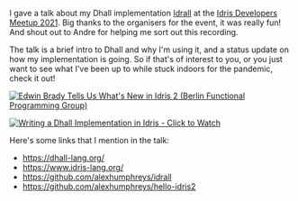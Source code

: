 I gave a talk about my Dhall implementation [Idrall](https://github.com/alexhumphreys/idrall) at the [Idris Developers Meetup 2021](https://github.com/idris-lang/Idris2/wiki/Idris-Developers-Meeting,-April-2021). Big thanks to the organisers for the event, it was really fun! And shout out to Andre for helping me sort out this recording.

The talk is a brief intro to Dhall and why I'm using it, and a status update on how my implementation is going. So if that's of interest to you, or you just want to see what I've been up to while stuck indoors for the pandemic, check it out!



[![Edwin Brady Tells Us What's New in Idris 2 (Berlin Functional Programming Group)](https://img.youtube.com/vi/nbClauMCeds/0.jpg)](https://www.youtube.com/watch?v=nbClauMCeds "Edwin Brady Tells Us What's New in Idris 2 (Berlin Functional Programming Group)")

[![Writing a Dhall Implementation in Idris - Click to Watch](https://i.imgur.com/DF06Odp.png)](https://vimeo.com/543508498 "Writing a Dhall Implementation in Idris - Click to Watch!")

Here's some links that I mention in the talk:

- https://dhall-lang.org/
- https://www.idris-lang.org/
- https://github.com/alexhumphreys/idrall
- https://github.com/alexhumphreys/hello-idris2
